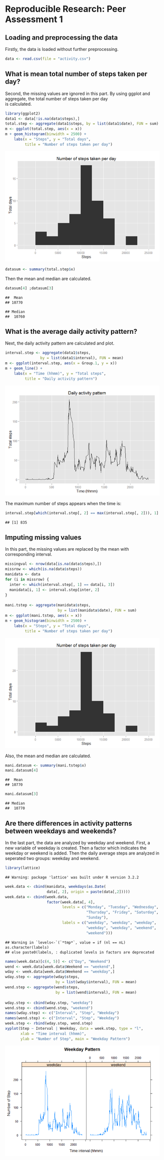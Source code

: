 # Reproducible Research: Peer Assessment 1


## Loading and preprocessing the data

Firstly, the data is loaded without further preprocessing.

```r
data <- read.csv(file = "activity.csv")
```

## What is mean total number of steps taken per day?

Second, the missing values are ignored in this part. By using ggplot and aggregate, the total number of steps taken per day  
is calculated.

```r
library(ggplot2)
data1 <- data[!is.na(data$steps),]
total.step <- aggregate(data1$steps, by = list(data1$date), FUN = sum)
m <- ggplot(total.step, aes(x = x))
m + geom_histogram(binwidth = 2500) + 
    labs(x = "Steps", y = "Total days", 
         title = "Number of steps taken per day") 
```

![](PA1_template_files/figure-html/unnamed-chunk-2-1.png) 

```r
datasum <- summary(total.step$x)
```

Then the mean and median are calculated.

```r
datasum[4] ;datasum[3]
```

```
##  Mean 
## 10770
```

```
## Median 
##  10760
```

## What is the average daily activity pattern?

Next, the daily activity pattern are calculated and plot.

```r
interval.step <- aggregate(data1$steps,
                by = list(data1$interval), FUN = mean)
m <- ggplot(interval.step, aes(x = Group.1, y = x))
m + geom_line() + 
    labs(x = "Time (hhmm)", y = "Total steps",  
         title = "Daily activity pattern") 
```

![](PA1_template_files/figure-html/unnamed-chunk-4-1.png) 

The maximum number of steps appears when the time is:

```r
interval.step[which(interval.step[, 2] == max(interval.step[, 2])), 1]
```

```
## [1] 835
```

## Imputing missing values
In this part, the missing values are replaced by the mean with corresponding interval.


```r
missingval <- nrow(data[is.na(data$steps),])
missrow <- which(is.na(data$steps))
manidata <- data
for (i in missrow) {
  inter <- which(interval.step[, 1] == data[i, 3])
  manidata[i, 1] <- interval.step[inter, 2] 
}

mani.tstep <- aggregate(manidata$steps,
                        by = list(manidata$date), FUN = sum)
m <- ggplot(mani.tstep, aes(x = x))
m + geom_histogram(binwidth = 2500) + 
    labs(x = "Steps", y = "Total days", 
         title = "Number of steps taken per day") 
```

![](PA1_template_files/figure-html/unnamed-chunk-6-1.png) 

Also, the mean and median are calculated.

```r
mani.datasum <- summary(mani.tstep$x)
mani.datasum[4]
```

```
##  Mean 
## 10770
```

```r
mani.datasum[3]
```

```
## Median 
##  10770
```

## Are there differences in activity patterns between weekdays and weekends?
In the last part, the data are analyzed by weekday and weekend. First, a new variable of weekday is created. Then a factor which indicates the weekday or weekend is added. Then the daily average steps are analyzed in seperated two groups: weekday and weekend.


```r
library(lattice)
```

```
## Warning: package 'lattice' was built under R version 3.2.2
```

```r
week.data <- cbind(manidata, weekdays(as.Date(
                   data[, 2], origin = paste(data[,2]))))
week.data <- cbind(week.data, 
                   factor(week.data[, 4], 
                          levels = c("Monday", "Tuesday", "Wednesday",
                                     "Thursday", "Friday", "Saturday",
                                     "Sunday"), 
                          labels = c("weekday", "weekday", "weekday",
                                     "weekday", "weekday", "weekend",
                                     "weekend")))
```

```
## Warning in `levels<-`(`*tmp*`, value = if (nl == nL) as.character(labels)
## else paste0(labels, : duplicated levels in factors are deprecated
```

```r
names(week.data)[c(4, 5)] <- c("Day", "Weekend")
wend <- week.data[week.data$Weekend == "weekend",]
wday <- week.data[week.data$Weekend == "weekday",]
wday.step <- aggregate(wday$steps, 
                       by = list(wday$interval), FUN = mean)
wend.step <- aggregate(wend$steps, 
                       by = list(wend$interval), FUN = mean)

wday.step <- cbind(wday.step, "weekday")
wend.step <- cbind(wend.step, "weekend")
names(wday.step) <- c("Interval", "Step", "Weekday")
names(wend.step) <- c("Interval", "Step", "Weekday")
week.step <- rbind(wday.step, wend.step)
xyplot(Step ~ Interval | Weekday, data = week.step, type = "l",
       xlab = "Time interval (hhmm)",
       ylab = "Number of Step", main = "Weekday Pattern")
```

![](PA1_template_files/figure-html/unnamed-chunk-8-1.png) 
